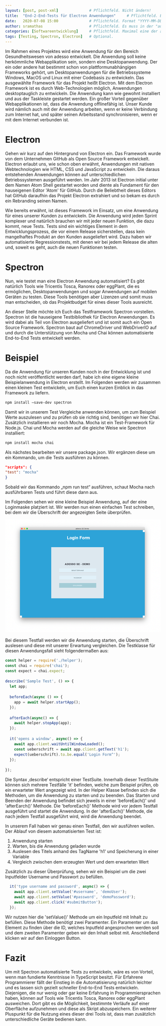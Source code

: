 ```yaml
---
layout: [post, post-xml]              # Pflichtfeld. Nicht ändern!
title:  "End-2-End-Tests für Electron Anwendungen"     # Pflichtfeld. Bitte einen Titel für den Blog Post angeben.
date:   2020-07-08 15:00              # Pflichtfeld. Format "YYYY-MM-DD HH:MM". Muss für Veröffentlichung in der Vergangenheit liegen. (Für Preview egal)
author: sramathas                     # Pflichtfeld. Es muss in der "authors.yml" einen Eintrag mit diesem Namen geben.
categories: [Softwareentwicklung]     # Pflichtfeld. Maximal eine der angegebenen Kategorien verwenden.
tags: [Testing, Spectron, Electron]   # Optional.
---
```


Im Rahmen eines Projektes wird eine Anwendung für den Bereich Gesundheitswesen von adesso entwickelt. 
Die Anwendung soll keine herkömmliche Webapplikation sein, sondern eine Desktopanwendung. 
Der ein oder andere hat bestimmt schon von plattformunabhängigen Frameworks gehört, um Desktopanwendungen für die Betriebssysteme Windows, MacOS und Linux mit einer Codebasis zu entwickeln. 
Das ausgewählte Framework für das Projekt heißt Electron. 
Mit dem Electron Framework ist es durch Web-Technologien möglich, Anwendungen desktoptauglich zu entwickeln.
Die Anwendung kann wie gewohnt installiert und aus der Taskleiste gestartet werden. 
Ein großer Vorteil gegenüber Webapplikationen ist, dass die Anwendung offlinefähig ist.
Unser Kunde wird nämlich auch mit der Anwendung arbeiten, wenn er keine Verbindung zum Internet hat, und später seinen Arbeitsstand synchronisieren, wenn er mit dem Internet verbunden ist.


# Electron

Gehen wir kurz auf den Hintergrund von Electron ein. 
Das Framework wurde von dem Unternehmen GitHub als Open Source Framework entwickelt. 
Electron erlaubt uns, wie schon oben erwähnt, Anwendungen mit nativen Webtechnologien wie HTML, CSS und JavaScript zu entwickeln. 
Die daraus entstehenden Anwendungen können auf unterschiedlichen Betriebssystemen ausgeführt werden. 
Im Jahr 2013 ist Electron initial unter dem Namen Atom Shell gestartet worden und diente als Fundament für den hauseigenen Editor 'Atom' für GitHub.
Durch die Beliebtheit dieses Editors hat GitHub daraufhin das Projekt Electron extrahiert und so bekam es durch ein Rebranding seinen Namen. 

Wie bereits erwähnt, ist dieses Framework im Einsatz, um eine Anwendung für eines unserer Kunden zu entwickeln. 
Die Anwendung wird jeden Sprint komplexer und natürlich brauchen wir mit jeder neuen Funktion, die dazu kommt, neue Tests. 
Tests sind ein wichtiges Element in dem Entwicklungsprozess, die vor einem Release sicherstellen, dass kein mangelhaftes Produkt an den Kunden ausgeliefert wird.
Dazu haben wir automatisierte Regressionstests, mit denen wir bei jedem Release die alten und, soweit es geht, auch die neuen Funktionen testen.



# Spectron

Nun, wie testet man eine Electron Anwendung automatisiert? 
Es gibt natürlich Tools wie Tricentis Tosca, Ranorex oder eggPlant, die es ermöglichen, Desktopanwendungen und sogar Anwendungen auf mobilen Geräten zu testen. 
Diese Tools benötigen aber Lizenzen und somit muss man entscheiden, ob das Projektbudget für eines dieser Tools ausreicht. 
 
An dieser Stelle möchte ich Euch das Testframework Spectron vorstellen. 
Spectron ist die hauseigene Testbibliothek für Electron Anwendungen.
Es wird dabei als Teil von Electron ausgeliefert und ist somit auch ein Open Source Framework.
Spectron baut auf ChromeDriver und WebDriverIO auf und durch die Unterstützung von Mocha und Chai können automatisierte End-to-End Tests entwickelt werden. 



# Beispiel

Da die Anwendung für unseren Kunden noch in der Entwicklung ist und noch nicht veröffentlicht werden darf, habe ich eine eigene kleine Beispielanwendung in Electron erstellt.
Im Folgenden werden wir zusammen einen kleinen Test entwickeln, um Euch einen kurzen Einblick in das Framework zu liefern.
 
```sh
npm install –save-dev spectron 
```
 
 
Damit wir in unserem Test Vergleiche anwenden können, um zum Beispiel Werte auszulesen und zu prüfen ob sie richtig sind, benötigen wir hier Chai. 
Zusätzlich installieren wir noch Mocha. Mocha ist ein Test-Framework für Node.js. 
Chai und Mocha werden auf die gleiche Weise wie Spectron installiert: 

 ```sh
npm install mocha chai 
``` 


Als nächstes bearbeiten wir unsere package.json. 
Wir ergänzen diese um ein Kommando, um die Tests ausführen zu können.

```json
"scripts": { 
"test": "mocha" 
} 
```


Sobald wir das Kommando „npm run test“ ausführen, schaut Mocha nach ausführbaren Tests und führt diese dann aus. 

Im Folgenden sehen wir eine kleine Beispiel Anwendung, auf der eine Loginmaske platziert ist. 
Wir werden nun einen einfachen Test schreiben, bei dem wir die Überschrift der angezeigten Seite überprüfen.

![Login Maske Demo Anwendung](/assets/images/posts/electron-testen-mit-spectron/login_maske.png)

Bei diesem Testfall werden wir die Anwendung starten, die Überschrift auslesen und diese mit unserer Erwartung vergleichen. 
Die Testklasse für diesen Anwendungsfall sieht folgendermaßen aus: 

```typescript
const helper = require('./helper'); 
const chai = require('chai'); 
const expect = chai.expect; 
 
describe('Sample Test', () => { 
  let app; 
 
  beforeEach(async () => { 
    app = await helper.startApp(); 
  }); 
 
  afterEach(async() => { 
    await helper.stopApp(app); 
  }); 
 
  it('opens a window', async() => { 
    await app.client.waitUntilWindowLoaded(); 
    const ueberschrift = await app.client.getText('h1'); 
    expect(ueberschrift).to.be.equal('Login Form^'); 
  }); 
 
}); 
```


Die Syntax ‚describe‘ entspricht einer TestSuite. 
Innerhalb dieser TestStuite können sich mehrere Testfälle 'it' befinden, welche zum Beispiel prüfen, ob ein erwarteter Wert angezeigt wird. 
In der Helper Klasse befinden sich die Methoden, um die Anwendung zu starten und zu beenden. 
Das Starten und Beenden der Anwendung befindet sich jeweils in einer 'beforeEach()' und 'afterEarch()' Methode. 
Die 'beforeEach()' Methode wird vor jedem Testfall ausgeführt und startet die Anwendung.
In der 'afterEach()' Methode, die nach jedem Testfall ausgeführt wird, wird die Anwendung beendet.

In unserem Fall haben wir genau einen Testfall, den wir ausführen wollen. 
Der Ablauf von diesem automatisierten Test ist: 
1. Anwendung starten 
2. Warten, bis die Anwendung geladen wurde 
3. Auslesen des Titels anhand des TagName 'h1' und Speicherung in einer Variable 
4. Vergleich zwischen dem erzeugten Wert und dem erwarteten Wert 

Zusätzlich zu dieser Überprüfung, sehen wir ein Beispiel um die zwei Inputfelder Username und Passwort zu befüllen.

```typescript
  it('type username and password', async() => { 
    await app.client.setValue('#username', 'demoUser');
    await app.client.setValue('#password', 'demoPassword');
    await app.client.click('#submitButton');
  }); 
```

Wir nutzen hier die 'setValue()' Methode um ein Inputfeld mit Inhalt zu befüllen. 
Diese Methode benötigt zwei Paramenter. 
Ein Paramenter um das Element zu finden über die ID, welches Inputfeld angesprochen werden soll und dem zweiten Paramenter geben wir den Inhalt selbst mit.
Anschließend klicken wir auf den Einloggen Button.



# Fazit

Um mit Spectron automatisierte Tests zu entwickeln, wäre es von Vorteil, wenn man fundierte Kenntnisse in TypeScript besitzt.
Für Erfahrene Programmierer fällt der Einstieg in die Automatisierung natürlich leichter und es lassen sich gezielt schneller End-to-End Tests entwickeln. 
Diejenigen, die nur wenig oder gar keine Erfahrung in Programmiersprachen haben, können auf Tools wie Tricentis Tosca, Ranorex oder eggPlant ausweichen.
Dort gibt es die Möglichkeit, bestimmte Verläufe auf einer Oberfläche aufzunehmen und diese als Skript abzuspeichern. 
Ein weiterer Pluspunkt für die Nutzung eines dieser drei Tools ist, dass man zusätzlich unterschiedliche Geräte bedienen kann. 
